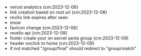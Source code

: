 - vercel analytics {cm:2023-12-08}
- link creation based on root url {cm:2023-12-08}
- revilio link expires after seen
- snow
- favicon change {cm:2023-12-08}
- revelio api {cm:2023-12-08}
- footer create your on secret santa group {cm:2023-12-09}
- header onclick to home {cm:2023-12-09}
- if not matched "/group/final" should redirect to "group/match"
